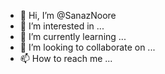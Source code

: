 - 👋 Hi, I’m @SanazNoore
- 👀 I’m interested in ...
- 🌱 I’m currently learning ...
- 💞️ I’m looking to collaborate on ...
- 📫 How to reach me ...

<!---
SanazNoore/SanazNoore is a ✨ special ✨ repository because its `README.md` (this file) appears on your GitHub profile.
You can click the Preview link to take a look at your changes.
--->

